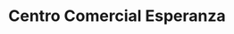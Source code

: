 ---
title: "Centro Comercial Esperanza"
url: /miraflores/centro-comercial-esperanza/
shop: centro comercial
---